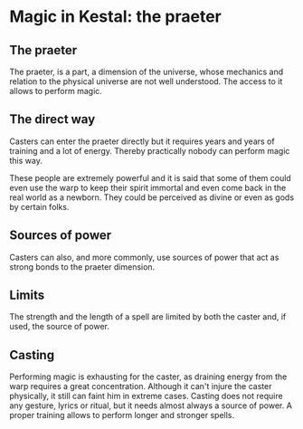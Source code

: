 # Magic in Kestal: the praeter

## The praeter
The praeter, is a part, a dimension of the universe, whose mechanics and relation to the physical universe are not well understood. The access to it allows to perform magic.

## The direct way
Casters can enter the praeter directly but it requires years and years of training and a lot of energy. Thereby practically nobody can perform magic this way.

These people are extremely powerful and it is said that some of them could even use the warp to keep their spirit immortal and even come back in the real world as a newborn. They could be perceived as divine or even as gods by certain folks.

## Sources of power
Casters can also, and more commonly, use sources of power that act as strong bonds to the praeter dimension.

## Limits
The strength and the length of a spell are limited by both the caster and, if used, the source of power.

## Casting
Performing magic is exhausting for the caster, as draining energy from the warp requires a great concentration. Although it can't injure the caster physically, it still can faint him in extreme cases.
Casting does not require any gesture, lyrics or ritual, but it needs almost always a source of power. A proper training allows to perform longer and stronger spells.

